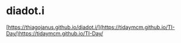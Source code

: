 # diadot.i
[https://thiagojanus.github.io/diadot.i/](https://tidaymcm.github.io/TI-Day/)https://tidaymcm.github.io/TI-Day/
